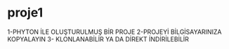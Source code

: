 # proje1
1-PHYTON İLE OLUŞTURULMUŞ BİR PROJE
2-PROJEYİ BİLGİSAYARINIZA KOPYALAYIN
3- KLONLANABİLİR YA DA DİREKT İNDİRİLEBİLİR
